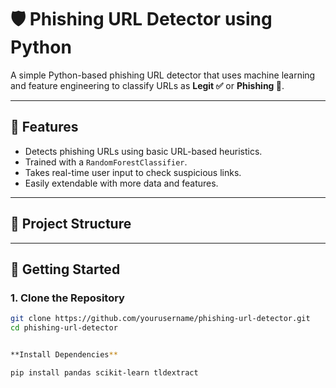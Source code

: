 # 🛡️ Phishing URL Detector using Python

A simple Python-based phishing URL detector that uses machine learning and feature engineering to classify URLs as **Legit ✅** or **Phishing 🚨**.

---

## 📌 Features

- Detects phishing URLs using basic URL-based heuristics.
- Trained with a `RandomForestClassifier`.
- Takes real-time user input to check suspicious links.
- Easily extendable with more data and features.

---

## 📂 Project Structure




---

## 🚀 Getting Started

### 1. Clone the Repository

```bash
git clone https://github.com/yourusername/phishing-url-detector.git
cd phishing-url-detector


**Install Dependencies**

pip install pandas scikit-learn tldextract

